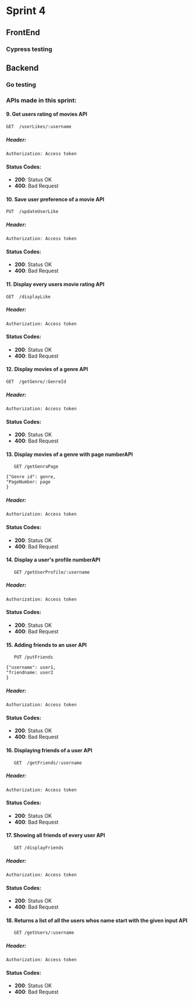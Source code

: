 # Sprint 4

## FrontEnd


### Cypress testing

  
## Backend


### Go testing


### APIs made in this sprint:

#### 9. Get users rating of movies API

    GET  /userLikes/:username

##### Header:

    Authorization: Access token


#### Status Codes:

-   **200**: Status OK
-   **400**: Bad Request



#### 10. Save user preference of a movie API

    PUT  /updateUserLike

##### Header:

    Authorization: Access token

#### Status Codes:

-   **200**: Status OK
-   **400**: Bad Request



#### 11. Display every users movie rating API

    GET  /displayLike
    
##### Header:

    Authorization: Access token

#### Status Codes:

-   **200**: Status OK
-   **400**: Bad Request


#### 12. Display movies of a genre API

    GET  /getGenre/:GenreId
    
##### Header:

    Authorization: Access token

#### Status Codes:

-   **200**: Status OK
-   **400**: Bad Request

#### 13. Display movies of a genre with page numberAPI
```
   GET /getGenraPage
```

```
{"Genre id": genre,
"PageNumber: page
}
```
##### Header:

    Authorization: Access token

#### Status Codes:

-   **200**: Status OK
-   **400**: Bad Request

#### 14. Display a user's profile numberAPI
```
   GET /getUserProfile/:username
```
##### Header:

    Authorization: Access token

#### Status Codes:

-   **200**: Status OK
-   **400**: Bad Request

#### 15. Adding friends to an user API
```
   PUT /putFriends
```

```
{"username": user1,
"friendname: user2
}
```
##### Header:

    Authorization: Access token

#### Status Codes:

-   **200**: Status OK
-   **400**: Bad Request

#### 16. Displaying friends of a user API
```
   GET  /getFriends/:username
```

##### Header:

    Authorization: Access token

#### Status Codes:

-   **200**: Status OK
-   **400**: Bad Request


#### 17. Showing all friends of every user API
```
   GET /displayFriends
```
##### Header:

    Authorization: Access token

#### Status Codes:

-   **200**: Status OK
-   **400**: Bad Request

#### 18. Returns a list of all the users whos name start with the given input API
```
   GET /getUsers/:username
```
##### Header:

    Authorization: Access token

#### Status Codes:

-   **200**: Status OK
-   **400**: Bad Request
